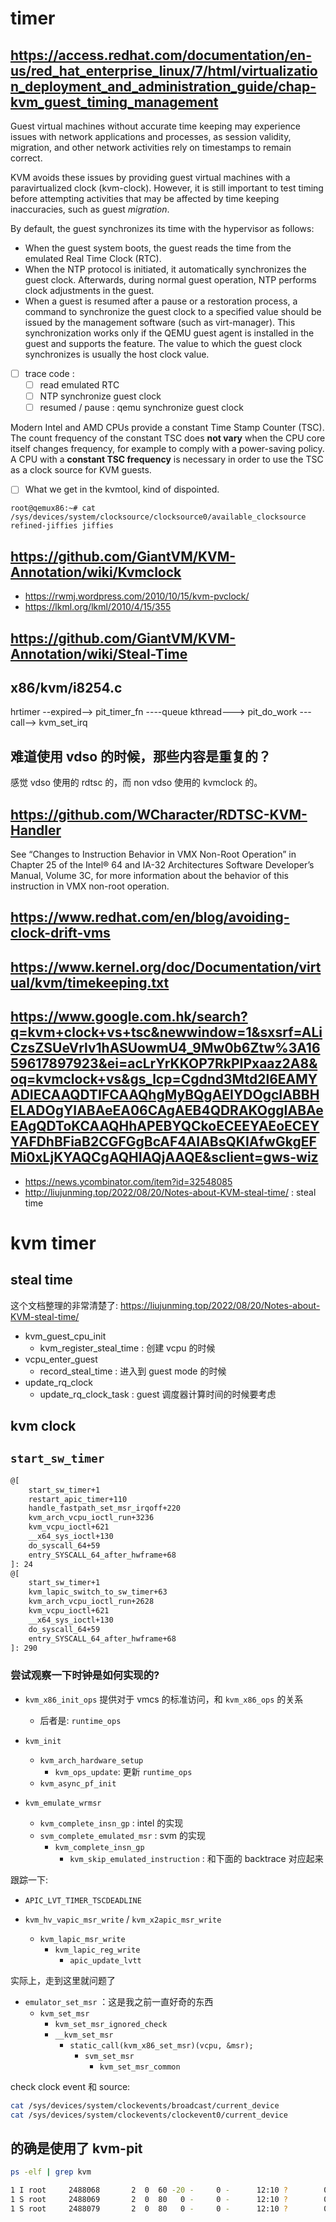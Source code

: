 # timer

## https://access.redhat.com/documentation/en-us/red_hat_enterprise_linux/7/html/virtualization_deployment_and_administration_guide/chap-kvm_guest_timing_management

Guest virtual machines without accurate time keeping may experience issues with network applications and processes, as session validity, migration, and other network activities rely on timestamps to remain correct.

KVM avoids these issues by providing guest virtual machines with a paravirtualized clock (kvm-clock).
However, it is still important to test timing before attempting activities that may be affected by time keeping inaccuracies, such as guest *migration*.

By default, the guest synchronizes its time with the hypervisor as follows:
- When the guest system boots, the guest reads the time from the emulated Real Time Clock (RTC).
- When the NTP protocol is initiated, it automatically synchronizes the guest clock. Afterwards, during normal guest operation, NTP performs clock adjustments in the guest.
- When a guest is resumed after a pause or a restoration process, a command to synchronize the guest clock to a specified value should be issued by the management software (such as virt-manager). This synchronization works only if the QEMU guest agent is installed in the guest and supports the feature. The value to which the guest clock synchronizes is usually the host clock value.

- [ ] trace code :
  - [ ] read emulated RTC
  - [ ] NTP synchronize guest clock
  - [ ] resumed / pause : qemu synchronize guest clock

Modern Intel and AMD CPUs provide a constant Time Stamp Counter (TSC). The count frequency of the constant TSC does **not vary** when the CPU core itself changes frequency, for example to comply with a power-saving policy.
A CPU with a **constant TSC frequency** is necessary in order to use the TSC as a clock source for KVM guests.

- [ ] What we get in the kvmtool, kind of dispointed.
```
root@qemux86:~# cat /sys/devices/system/clocksource/clocksource0/available_clocksource
refined-jiffies jiffies
```

## https://github.com/GiantVM/KVM-Annotation/wiki/Kvmclock

- https://rwmj.wordpress.com/2010/10/15/kvm-pvclock/
- https://lkml.org/lkml/2010/4/15/355

## https://github.com/GiantVM/KVM-Annotation/wiki/Steal-Time


## x86/kvm/i8254.c
hrtimer --expired--> pit_timer_fn ----queue kthread---> pit_do_work ---call--> kvm_set_irq

## 难道使用 vdso 的时候，那些内容是重复的？

感觉 vdso 使用的 rdtsc 的，而 non vdso 使用的 kvmclock 的。

## https://github.com/WCharacter/RDTSC-KVM-Handler

See “Changes to Instruction Behavior in VMX Non-Root Operation” in Chapter 25 of the Intel® 64 and IA-32 Architectures Software Developer’s Manual, Volume 3C, for more information about the behavior of this instruction in VMX non-root operation.

## https://www.redhat.com/en/blog/avoiding-clock-drift-vms

## https://www.kernel.org/doc/Documentation/virtual/kvm/timekeeping.txt

## https://www.google.com.hk/search?q=kvm+clock+vs+tsc&newwindow=1&sxsrf=ALiCzsZSUeVrlv1hASUowmU4_9Mw0b6Ztw%3A1659617897923&ei=acLrYrKKOP7RkPIPxaaz2A8&oq=kvmclock+vs&gs_lcp=Cgdnd3Mtd2l6EAMYADIECAAQDTIFCAAQhgMyBQgAEIYDOgcIABBHELADOgYIABAeEA06CAgAEB4QDRAKOggIABAeEAgQDToKCAAQHhAPEBYQCkoECEEYAEoECEYYAFDhBFiaB2CGFGgBcAF4AIABsQKIAfwGkgEFMi0xLjKYAQCgAQHIAQjAAQE&sclient=gws-wiz

- https://news.ycombinator.com/item?id=32548085
- http://liujunming.top/2022/08/20/Notes-about-KVM-steal-time/ : steal time

# kvm timer

## steal time
这个文档整理的非常清楚了: https://liujunming.top/2022/08/20/Notes-about-KVM-steal-time/

- kvm_guest_cpu_init
  - kvm_register_steal_time : 创建 vcpu 的时候
- vcpu_enter_guest
  - record_steal_time : 进入到 guest mode 的时候
- update_rq_clock
  - update_rq_clock_task : guest 调度器计算时间的时候要考虑

## kvm clock

## `start_sw_timer`

```txt
@[
    start_sw_timer+1
    restart_apic_timer+110
    handle_fastpath_set_msr_irqoff+220
    kvm_arch_vcpu_ioctl_run+3236
    kvm_vcpu_ioctl+621
    __x64_sys_ioctl+130
    do_syscall_64+59
    entry_SYSCALL_64_after_hwframe+68
]: 24
@[
    start_sw_timer+1
    kvm_lapic_switch_to_sw_timer+63
    kvm_arch_vcpu_ioctl_run+2628
    kvm_vcpu_ioctl+621
    __x64_sys_ioctl+130
    do_syscall_64+59
    entry_SYSCALL_64_after_hwframe+68
]: 290
```

### 尝试观察一下时钟是如何实现的?

- `kvm_x86_init_ops` 提供对于 vmcs 的标准访问，和 `kvm_x86_ops` 的关系
  - 后者是: `runtime_ops`

- `kvm_init`
  - `kvm_arch_hardware_setup`
    - `kvm_ops_update`: 更新 `runtime_ops`
  - `kvm_async_pf_init`

- `kvm_emulate_wrmsr`
  - `kvm_complete_insn_gp` : intel 的实现
  - `svm_complete_emulated_msr` : svm 的实现
    - `kvm_complete_insn_gp`
      - `kvm_skip_emulated_instruction` : 和下面的 backtrace 对应起来

跟踪一下:
- `APIC_LVT_TIMER_TSCDEADLINE`


- `kvm_hv_vapic_msr_write` / `kvm_x2apic_msr_write`
  - `kvm_lapic_msr_write`
    - `kvm_lapic_reg_write`
      - `apic_update_lvtt`


实际上，走到这里就问题了
- `emulator_set_msr` ：这是我之前一直好奇的东西
  - `kvm_set_msr`
    - `kvm_set_msr_ignored_check`
    - `__kvm_set_msr`
      - `static_call(kvm_x86_set_msr)(vcpu, &msr);`
        - `svm_set_msr`
          - `kvm_set_msr_common`


check clock event 和 source:
```sh
cat /sys/devices/system/clockevents/broadcast/current_device
cat /sys/devices/system/clockevents/clockevent0/current_device
```


## 的确是使用了 kvm-pit

```sh
ps -elf | grep kvm

1 I root     2488068       2  0  60 -20 -     0 -      12:10 ?        00:00:00 [kvm]
1 S root     2488069       2  0  80   0 -     0 -      12:10 ?        00:00:00 [kvm-nx-lpage-recovery-2488065]
1 S root     2488079       2  0  80   0 -     0 -      12:10 ?        00:00:00 [kvm-pit/2488065]
```
